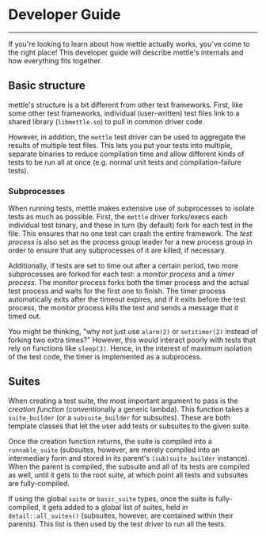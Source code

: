 # Developer Guide
---

If you're looking to learn about how mettle actually works, you've come to the
right place! This developer guide will describe mettle's internals and how
everything fits together.

## Basic structure

mettle's structure is a bit different from other test frameworks. First, like
some other test frameworks, individual (user-written) test files link to a
shared library (`libmettle.so`) to pull in common driver code.

However, in addition, the `mettle` test driver can be used to aggregate the
results of multiple test files. This lets you put your tests into multiple,
separate binaries to reduce compilation time and allow different kinds of tests
to be run all at once (e.g. normal unit tests and compilation-failure tests).

### Subprocesses

When running tests, mettle makes extensive use of subprocesses to isolate tests
as much as possible. First, the `mettle` driver forks/execs each individual test
binary, and these in turn (by default) fork for each test in the file. This
ensures that no one test can crash the entire framework. The *test process* is
also set as the process group leader for a new process group in order to ensure
that any subprocesses of it are killed, if necessary.

Additionally, if tests are set to time out after a certain period, two more
subprocesses are forked for each test: a *monitor process* and a *timer
process*. The monitor process forks both the timer process and the actual test
process and waits for the first one to finish. The timer process automatically
exits after the timeout expires, and if it exits before the test process, the
monitor process kills the test and sends a message that it timed out.

You might be thinking, "why not just use `alarm(2)` or `setitimer(2)` instead of
forking two extra times?" However, this would interact poorly with tests that
rely on functions like `sleep(3)`. Hence, in the interest of maximum isolation
of the test code, the timer is implemented as a subprocess.

## Suites

When creating a test suite, the most important argument to pass is the *creation
function* (conventionally a generic lambda). This function takes a
`suite_builder` (or a `subsuite_builder` for subsuites). These are both template
classes that let the user add tests or subsuites to the given suite.

Once the creation function returns, the suite is compiled into a
`runnable_suite` (subsuites, however, are merely compiled into an intermediary
form and stored in its parent's `(sub)suite_builder` instance). When the parent
is compiled, the subsuite and all of its tests are compiled as well, until it
gets to the root suite, at which point all tests and subsuites are
fully-compiled.

If using the global `suite` or `basic_suite` types, once the suite is
fully-compiled, it gets added to a global list of suites, held in
`detail::all_suites()` (subsuites, however, are contained within their parents).
This list is then used by the test driver to run all the tests.
